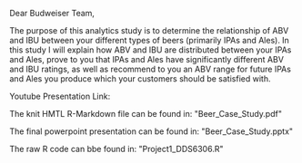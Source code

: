 Dear Budweiser Team, 

The purpose of this analytics study is to determine the relationship of ABV and IBU between your different types of beers (primarily IPAs and Ales). In this study I will explain how ABV and IBU are distributed between your IPAs and Ales, prove to you that IPAs and Ales have significantly different ABV and IBU ratings, as well as recommend to you an ABV range for future IPAs and Ales you produce which your customers should be satisfied with.


Youtube Presentation Link: 

The knit HMTL R-Markdown file can be found in: "Beer_Case_Study.pdf"

The final powerpoint presentation can be found in: "Beer_Case_Study.pptx"

The raw R code can bbe found in: "Project1_DDS6306.R"
